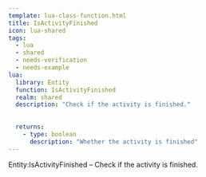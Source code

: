 ```yaml
---
template: lua-class-function.html
title: IsActivityFinished
icon: lua-shared
tags:
  - lua
  - shared
  - needs-verification
  - needs-example
lua:
  library: Entity
  function: IsActivityFinished
  realm: shared
  description: "Check if the activity is finished."
  
  
  returns:
    - type: boolean
      description: "Whether the activity is finished"
---
```


<div class="lua__search__keywords">
Entity:IsActivityFinished &#x2013; Check if the activity is finished.
</div>
